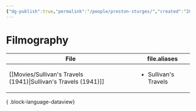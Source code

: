 ```yaml
---
{"dg-publish":true,"permalink":"/people/preston-sturges/","created":"2024-06-17","updated":"2024-06-17"}
---
```



# Filmography

| File                                                               | file.aliases                         |
| ------------------------------------------------------------------ | ------------------------------------ |
| [[Movies/Sullivan's Travels (1941)\|Sullivan's Travels (1941)]] | <ul><li>Sullivan's Travels</li></ul> |

{ .block-language-dataview}
